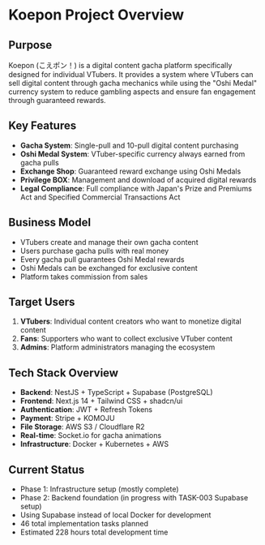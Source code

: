 # Koepon Project Overview

## Purpose
Koepon (こえポン！) is a digital content gacha platform specifically designed for individual VTubers. It provides a system where VTubers can sell digital content through gacha mechanics while using the "Oshi Medal" currency system to reduce gambling aspects and ensure fan engagement through guaranteed rewards.

## Key Features
- **Gacha System**: Single-pull and 10-pull digital content purchasing
- **Oshi Medal System**: VTuber-specific currency always earned from gacha pulls
- **Exchange Shop**: Guaranteed reward exchange using Oshi Medals
- **Privilege BOX**: Management and download of acquired digital rewards
- **Legal Compliance**: Full compliance with Japan's Prize and Premiums Act and Specified Commercial Transactions Act

## Business Model
- VTubers create and manage their own gacha content
- Users purchase gacha pulls with real money
- Every gacha pull guarantees Oshi Medal rewards
- Oshi Medals can be exchanged for exclusive content
- Platform takes commission from sales

## Target Users
1. **VTubers**: Individual content creators who want to monetize digital content
2. **Fans**: Supporters who want to collect exclusive VTuber content
3. **Admins**: Platform administrators managing the ecosystem

## Tech Stack Overview
- **Backend**: NestJS + TypeScript + Supabase (PostgreSQL)
- **Frontend**: Next.js 14 + Tailwind CSS + shadcn/ui
- **Authentication**: JWT + Refresh Tokens
- **Payment**: Stripe + KOMOJU
- **File Storage**: AWS S3 / Cloudflare R2
- **Real-time**: Socket.io for gacha animations
- **Infrastructure**: Docker + Kubernetes + AWS

## Current Status
- Phase 1: Infrastructure setup (mostly complete)
- Phase 2: Backend foundation (in progress with TASK-003 Supabase setup)
- Using Supabase instead of local Docker for development
- 46 total implementation tasks planned
- Estimated 228 hours total development time